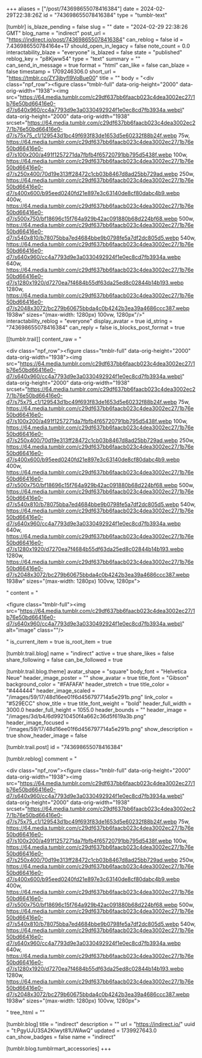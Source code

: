 +++
aliases = ["/post/743698655078416384"]
date = 2024-02-29T22:38:26Z
id = "743698655078416384"
type = "tumblr-text"

[tumblr]
is_blaze_pending = false
slug = ""
date = "2024-02-29 22:38:26 GMT"
blog_name = "indirect"
post_url = "https://indirect.io/post/743698655078416384"
can_reblog = false
id = 7.436986550784164e+17
should_open_in_legacy = false
note_count = 0.0
interactability_blaze = "everyone"
is_blazed = false
state = "published"
reblog_key = "p8Kjww54"
type = "text"
summary = ""
can_send_in_message = true
format = "html"
can_like = false
can_blaze = false
timestamp = 1709246306.0
short_url = "https://tmblr.co/ZY3jbyfI9VoBue00"
title = ""
body = "<div class=\"npf_row\"><figure class=\"tmblr-full\" data-orig-height=\"2000\" data-orig-width=\"1938\"><img src=\"https://64.media.tumblr.com/c29df637bb6faacb023c4dea3002ec27/1b76e50bd66416e0-d7/s640x960/cc4a7793d9e3a0330492924f1e0ec8cd7fb3934a.webp\" data-orig-height=\"2000\" data-orig-width=\"1938\" srcset=\"https://64.media.tumblr.com/c29df637bb6faacb023c4dea3002ec27/1b76e50bd66416e0-d7/s75x75_c1/129543d1bc49f693f83de1653d5e60232f88b24f.webp 75w, https://64.media.tumblr.com/c29df637bb6faacb023c4dea3002ec27/1b76e50bd66416e0-d7/s100x200/a491f1257271da7fbfb4f65720791bb795d5438f.webp 100w, https://64.media.tumblr.com/c29df637bb6faacb023c4dea3002ec27/1b76e50bd66416e0-d7/s250x400/70d19e313ff28472c1cb03b8467d8ad25bb729ad.webp 250w, https://64.media.tumblr.com/c29df637bb6faacb023c4dea3002ec27/1b76e50bd66416e0-d7/s400x600/b95eed0240fd21e897e3c63140de8cf80dabc4b9.webp 400w, https://64.media.tumblr.com/c29df637bb6faacb023c4dea3002ec27/1b76e50bd66416e0-d7/s500x750/bf18696c15f764a929b42ac091880b68d224bf68.webp 500w, https://64.media.tumblr.com/c29df637bb6faacb023c4dea3002ec27/1b76e50bd66416e0-d7/s540x810/b78075bba7ed4684bbe9b0798fe5a7df2dc805d5.webp 540w, https://64.media.tumblr.com/c29df637bb6faacb023c4dea3002ec27/1b76e50bd66416e0-d7/s640x960/cc4a7793d9e3a0330492924f1e0ec8cd7fb3934a.webp 640w, https://64.media.tumblr.com/c29df637bb6faacb023c4dea3002ec27/1b76e50bd66416e0-d7/s1280x1920/d7270ea7f4684b55df63da25ed8c02844b14b193.webp 1280w, https://64.media.tumblr.com/c29df637bb6faacb023c4dea3002ec27/1b76e50bd66416e0-d7/s2048x3072/bc279b60675bbda4c0b4242b3ea39a4686ccc387.webp 1938w\" sizes=\"(max-width: 1280px) 100vw, 1280px\"/></figure></div>"
interactability_reblog = "everyone"
display_avatar = true
id_string = "743698655078416384"
can_reply = false
is_blocks_post_format = true

[[tumblr.trail]]
content_raw = "<p><div class=\"npf_row\"><figure class=\"tmblr-full\" data-orig-height=\"2000\" data-orig-width=\"1938\"><img src=\"https://64.media.tumblr.com/c29df637bb6faacb023c4dea3002ec27/1b76e50bd66416e0-d7/s640x960/cc4a7793d9e3a0330492924f1e0ec8cd7fb3934a.webp\" data-orig-height=\"2000\" data-orig-width=\"1938\" srcset=\"https://64.media.tumblr.com/c29df637bb6faacb023c4dea3002ec27/1b76e50bd66416e0-d7/s75x75_c1/129543d1bc49f693f83de1653d5e60232f88b24f.webp 75w, https://64.media.tumblr.com/c29df637bb6faacb023c4dea3002ec27/1b76e50bd66416e0-d7/s100x200/a491f1257271da7fbfb4f65720791bb795d5438f.webp 100w, https://64.media.tumblr.com/c29df637bb6faacb023c4dea3002ec27/1b76e50bd66416e0-d7/s250x400/70d19e313ff28472c1cb03b8467d8ad25bb729ad.webp 250w, https://64.media.tumblr.com/c29df637bb6faacb023c4dea3002ec27/1b76e50bd66416e0-d7/s400x600/b95eed0240fd21e897e3c63140de8cf80dabc4b9.webp 400w, https://64.media.tumblr.com/c29df637bb6faacb023c4dea3002ec27/1b76e50bd66416e0-d7/s500x750/bf18696c15f764a929b42ac091880b68d224bf68.webp 500w, https://64.media.tumblr.com/c29df637bb6faacb023c4dea3002ec27/1b76e50bd66416e0-d7/s540x810/b78075bba7ed4684bbe9b0798fe5a7df2dc805d5.webp 540w, https://64.media.tumblr.com/c29df637bb6faacb023c4dea3002ec27/1b76e50bd66416e0-d7/s640x960/cc4a7793d9e3a0330492924f1e0ec8cd7fb3934a.webp 640w, https://64.media.tumblr.com/c29df637bb6faacb023c4dea3002ec27/1b76e50bd66416e0-d7/s1280x1920/d7270ea7f4684b55df63da25ed8c02844b14b193.webp 1280w, https://64.media.tumblr.com/c29df637bb6faacb023c4dea3002ec27/1b76e50bd66416e0-d7/s2048x3072/bc279b60675bbda4c0b4242b3ea39a4686ccc387.webp 1938w\" sizes=\"(max-width: 1280px) 100vw, 1280px\"></figure></div></p>"
content = "<p><figure class=\"tmblr-full\"><img src=\"https://64.media.tumblr.com/c29df637bb6faacb023c4dea3002ec27/1b76e50bd66416e0-d7/s640x960/cc4a7793d9e3a0330492924f1e0ec8cd7fb3934a.webp\" alt=\"image\" class=\"\"/></figure></p>"
is_current_item = true
is_root_item = true

[tumblr.trail.blog]
name = "indirect"
active = true
share_likes = false
share_following = false
can_be_followed = true

[tumblr.trail.blog.theme]
avatar_shape = "square"
body_font = "Helvetica Neue"
header_image_poster = ""
show_avatar = true
title_font = "Gibson"
background_color = "#FAFAFA"
header_stretch = true
title_color = "#444444"
header_image_scaled = "/images/59/17/48d16ee01f6d456797714a5e291b.png"
link_color = "#529ECC"
show_title = true
title_font_weight = "bold"
header_full_width = 3000.0
header_full_height = 1055.0
header_bounds = ""
header_image = "/images/3d/b4/6d99210450f4a662c36d5f619a3b.png"
header_image_focused = "/images/59/17/48d16ee01f6d456797714a5e291b.png"
show_description = true
show_header_image = false

[tumblr.trail.post]
id = "743698655078416384"

[tumblr.reblog]
comment = "<p><div class=\"npf_row\"><figure class=\"tmblr-full\" data-orig-height=\"2000\" data-orig-width=\"1938\"><img src=\"https://64.media.tumblr.com/c29df637bb6faacb023c4dea3002ec27/1b76e50bd66416e0-d7/s640x960/cc4a7793d9e3a0330492924f1e0ec8cd7fb3934a.webp\" data-orig-height=\"2000\" data-orig-width=\"1938\" srcset=\"https://64.media.tumblr.com/c29df637bb6faacb023c4dea3002ec27/1b76e50bd66416e0-d7/s75x75_c1/129543d1bc49f693f83de1653d5e60232f88b24f.webp 75w, https://64.media.tumblr.com/c29df637bb6faacb023c4dea3002ec27/1b76e50bd66416e0-d7/s100x200/a491f1257271da7fbfb4f65720791bb795d5438f.webp 100w, https://64.media.tumblr.com/c29df637bb6faacb023c4dea3002ec27/1b76e50bd66416e0-d7/s250x400/70d19e313ff28472c1cb03b8467d8ad25bb729ad.webp 250w, https://64.media.tumblr.com/c29df637bb6faacb023c4dea3002ec27/1b76e50bd66416e0-d7/s400x600/b95eed0240fd21e897e3c63140de8cf80dabc4b9.webp 400w, https://64.media.tumblr.com/c29df637bb6faacb023c4dea3002ec27/1b76e50bd66416e0-d7/s500x750/bf18696c15f764a929b42ac091880b68d224bf68.webp 500w, https://64.media.tumblr.com/c29df637bb6faacb023c4dea3002ec27/1b76e50bd66416e0-d7/s540x810/b78075bba7ed4684bbe9b0798fe5a7df2dc805d5.webp 540w, https://64.media.tumblr.com/c29df637bb6faacb023c4dea3002ec27/1b76e50bd66416e0-d7/s640x960/cc4a7793d9e3a0330492924f1e0ec8cd7fb3934a.webp 640w, https://64.media.tumblr.com/c29df637bb6faacb023c4dea3002ec27/1b76e50bd66416e0-d7/s1280x1920/d7270ea7f4684b55df63da25ed8c02844b14b193.webp 1280w, https://64.media.tumblr.com/c29df637bb6faacb023c4dea3002ec27/1b76e50bd66416e0-d7/s2048x3072/bc279b60675bbda4c0b4242b3ea39a4686ccc387.webp 1938w\" sizes=\"(max-width: 1280px) 100vw, 1280px\"></figure></div></p>"
tree_html = ""

[tumblr.blog]
title = "indirect"
description = ""
url = "https://indirect.io/"
uuid = "t:PgyUJU3SA2Klwyt81UWAwQ"
updated = 1739927643.0
can_show_badges = false
name = "indirect"

[tumblr.blog.tumblrmart_accessories]
+++
